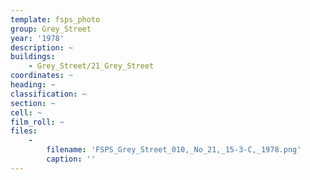 ```yaml
---
template: fsps_photo
group: Grey_Street
year: '1978'
description: ~
buildings:
    - Grey_Street/21_Grey_Street
coordinates: ~
heading: ~
classification: ~
section: ~
cell: ~
film_roll: ~
files:
    -
        filename: 'FSPS_Grey_Street_010,_No_21,_15-3-C,_1978.png'
        caption: ''
---
```

